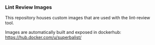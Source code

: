 ### Lint Review Images

This repository houses custom images that are used with the lint-review tool.

Images are automatically built and exposed in dockerhub: https://hub.docker.com/u/superbalist/


